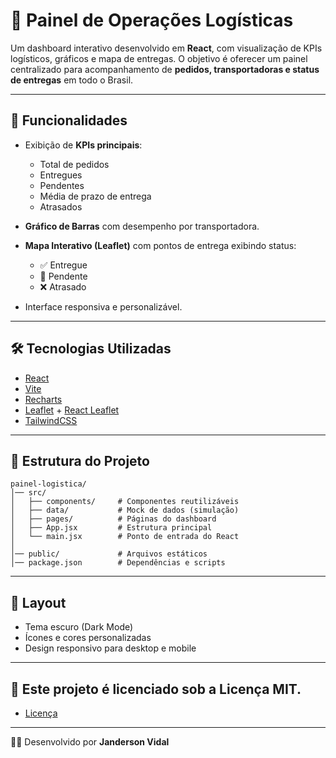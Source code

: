 # 🚚 Painel de Operações Logísticas

Um dashboard interativo desenvolvido em **React**, com visualização de
KPIs logísticos, gráficos e mapa de entregas.
O objetivo é oferecer um painel centralizado para acompanhamento de
**pedidos, transportadoras e status de entregas** em todo o Brasil.

------------------------------------------------------------------------

## 📌 Funcionalidades

-   Exibição de **KPIs principais**:

    -   Total de pedidos
    -   Entregues
    -   Pendentes
    -   Média de prazo de entrega
    -   Atrasados

-   **Gráfico de Barras** com desempenho por transportadora.

-   **Mapa Interativo (Leaflet)** com pontos de entrega exibindo status:

    -   ✅ Entregue
    -   🔵 Pendente
    -   ❌ Atrasado

-   Interface responsiva e personalizável.

------------------------------------------------------------------------

## 🛠️ Tecnologias Utilizadas

-   [React](https://react.dev/)
-   [Vite](https://vitejs.dev/)
-   [Recharts](https://recharts.org/)
-   [Leaflet](https://leafletjs.com/) + [React
    Leaflet](https://react-leaflet.js.org/)
-   [TailwindCSS](https://tailwindcss.com/)

------------------------------------------------------------------------

## 📂 Estrutura do Projeto

    painel-logistica/
    │── src/
    │   ├── components/     # Componentes reutilizáveis
    │   ├── data/           # Mock de dados (simulação)
    │   ├── pages/          # Páginas do dashboard
    │   ├── App.jsx         # Estrutura principal
    │   └── main.jsx        # Ponto de entrada do React
    │
    │── public/             # Arquivos estáticos
    │── package.json        # Dependências e scripts

------------------------------------------------------------------------

## 🎨 Layout

-   Tema escuro (Dark Mode)
-   Ícones e cores personalizadas
-   Design responsivo para desktop e mobile

------------------------------------------------------------------------

## 📜 Este projeto é licenciado sob a **Licença MIT**.
- [Licença](https://github.com/DevJVidal/painel-operacoes-logisticas?tab=License-1-ov-file)

------------------------------------------------------------------------
👨‍💻 Desenvolvido por **Janderson Vidal**
